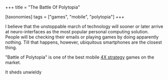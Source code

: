 +++
title = "The Battle Of Polytopia"

[taxonomies]
tags = ["games", "mobile", "polytopia"]
+++

I believe that the unstoppable march of technology will sooner or later arrive at neuro-interfaces as the most popular personal computing solution. People will be checking their emails or playing games by doing apparently nothing. Till that happens, however, ubiquitous smartphones are the closest thing. 

"Battle of Polytopia" is one of the best mobile [4X strategy](https://en.wikipedia.org/wiki/4X) games on the market.

It sheds unwieldy  